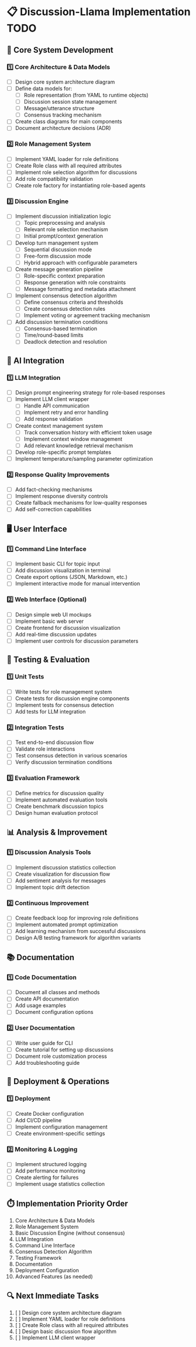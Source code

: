 # 📋 Discussion-Llama Implementation TODO

## 🔄 Core System Development

### 1️⃣ Core Architecture & Data Models
- [ ] Design core system architecture diagram
- [ ] Define data models for:
  - [ ] Role representation (from YAML to runtime objects)
  - [ ] Discussion session state management
  - [ ] Message/utterance structure
  - [ ] Consensus tracking mechanism
- [ ] Create class diagrams for main components
- [ ] Document architecture decisions (ADR)

### 2️⃣ Role Management System
- [ ] Implement YAML loader for role definitions
- [ ] Create Role class with all required attributes
- [ ] Implement role selection algorithm for discussions
- [ ] Add role compatibility validation
- [ ] Create role factory for instantiating role-based agents

### 3️⃣ Discussion Engine
- [ ] Implement discussion initialization logic
  - [ ] Topic preprocessing and analysis
  - [ ] Relevant role selection mechanism
  - [ ] Initial prompt/context generation
- [ ] Develop turn management system
  - [ ] Sequential discussion mode
  - [ ] Free-form discussion mode
  - [ ] Hybrid approach with configurable parameters
- [ ] Create message generation pipeline
  - [ ] Role-specific context preparation
  - [ ] Response generation with role constraints
  - [ ] Message formatting and metadata attachment
- [ ] Implement consensus detection algorithm
  - [ ] Define consensus criteria and thresholds
  - [ ] Create consensus detection rules
  - [ ] Implement voting or agreement tracking mechanism
- [ ] Add discussion termination conditions
  - [ ] Consensus-based termination
  - [ ] Time/round-based limits
  - [ ] Deadlock detection and resolution

## 🧠 AI Integration

### 1️⃣ LLM Integration
- [ ] Design prompt engineering strategy for role-based responses
- [ ] Implement LLM client wrapper
  - [ ] Handle API communication
  - [ ] Implement retry and error handling
  - [ ] Add response validation
- [ ] Create context management system
  - [ ] Track conversation history with efficient token usage
  - [ ] Implement context window management
  - [ ] Add relevant knowledge retrieval mechanism
- [ ] Develop role-specific prompt templates
- [ ] Implement temperature/sampling parameter optimization

### 2️⃣ Response Quality Improvements
- [ ] Add fact-checking mechanisms
- [ ] Implement response diversity controls
- [ ] Create fallback mechanisms for low-quality responses
- [ ] Add self-correction capabilities

## 🖥️ User Interface

### 1️⃣ Command Line Interface
- [ ] Implement basic CLI for topic input
- [ ] Add discussion visualization in terminal
- [ ] Create export options (JSON, Markdown, etc.)
- [ ] Implement interactive mode for manual intervention

### 2️⃣ Web Interface (Optional)
- [ ] Design simple web UI mockups
- [ ] Implement basic web server
- [ ] Create frontend for discussion visualization
- [ ] Add real-time discussion updates
- [ ] Implement user controls for discussion parameters

## 🧪 Testing & Evaluation

### 1️⃣ Unit Tests
- [ ] Write tests for role management system
- [ ] Create tests for discussion engine components
- [ ] Implement tests for consensus detection
- [ ] Add tests for LLM integration

### 2️⃣ Integration Tests
- [ ] Test end-to-end discussion flow
- [ ] Validate role interactions
- [ ] Test consensus detection in various scenarios
- [ ] Verify discussion termination conditions

### 3️⃣ Evaluation Framework
- [ ] Define metrics for discussion quality
- [ ] Implement automated evaluation tools
- [ ] Create benchmark discussion topics
- [ ] Design human evaluation protocol

## 📊 Analysis & Improvement

### 1️⃣ Discussion Analysis Tools
- [ ] Implement discussion statistics collection
- [ ] Create visualization for discussion flow
- [ ] Add sentiment analysis for messages
- [ ] Implement topic drift detection

### 2️⃣ Continuous Improvement
- [ ] Create feedback loop for improving role definitions
- [ ] Implement automated prompt optimization
- [ ] Add learning mechanism from successful discussions
- [ ] Design A/B testing framework for algorithm variants

## 📚 Documentation

### 1️⃣ Code Documentation
- [ ] Document all classes and methods
- [ ] Create API documentation
- [ ] Add usage examples
- [ ] Document configuration options

### 2️⃣ User Documentation
- [ ] Write user guide for CLI
- [ ] Create tutorial for setting up discussions
- [ ] Document role customization process
- [ ] Add troubleshooting guide

## 🚀 Deployment & Operations

### 1️⃣ Deployment
- [ ] Create Docker configuration
- [ ] Add CI/CD pipeline
- [ ] Implement configuration management
- [ ] Create environment-specific settings

### 2️⃣ Monitoring & Logging
- [ ] Implement structured logging
- [ ] Add performance monitoring
- [ ] Create alerting for failures
- [ ] Implement usage statistics collection

## ⏱️ Implementation Priority Order

1. Core Architecture & Data Models
2. Role Management System
3. Basic Discussion Engine (without consensus)
4. LLM Integration
5. Command Line Interface
6. Consensus Detection Algorithm
7. Testing Framework
8. Documentation
9. Deployment Configuration
10. Advanced Features (as needed)

## 🔍 Next Immediate Tasks

1. [ ] Design core system architecture diagram
2. [ ] Implement YAML loader for role definitions
3. [ ] Create Role class with all required attributes
4. [ ] Design basic discussion flow algorithm
5. [ ] Implement LLM client wrapper
